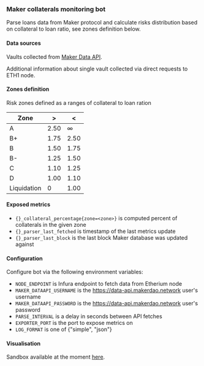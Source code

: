 ### Maker collaterals monitoring bot

Parse loans data from Maker protocol and calculate risks distribution 
based on collateral to loan ratio, see zones definition below.

#### Data sources

Vaults collected from [Maker Data API](https://data-api.makerdao.network).

Additional information about single vault collected via direct requests to ETH1 node.

#### Zones definition

Risk zones defined as a ranges of collateral to loan ration


| Zone        | >    | <    |
|-------------|------|------|
| A           | 2.50 | ∞    |
| B+          | 1.75 | 2.50 |
| B           | 1.50 | 1.75 |
| B-          | 1.25 | 1.50 |
| C           | 1.10 | 1.25 |
| D           | 1.00 | 1.10 |
| Liquidation | 0    | 1.00 |

#### Exposed metrics

- `{}_collateral_percentage{zone=<zone>}` is computed percent of collaterals in the given zone
- `{}_parser_last_fetched` is timestamp of the last metrics update
- `{}_parser_last_block` is the last block Maker database was updated against

#### Configuration

Configure bot via the following environment variables:

- `NODE_ENDPOINT` is Infura endpoint to fetch data from Etherium node
- `MAKER_DATAAPI_USERNAME` is the https://data-api.makerdao.network user's username
- `MAKER_DATAAPI_PASSWORD` is the https://data-api.makerdao.network user's password
- `PARSE_INTERVAL` is a delay in seconds between API fetches
- `EXPORTER_PORT` is the port to expose metrics on
- `LOG_FORMAT` is one of {"simple", "json"}

#### Visualisation

Sandbox available at the moment [here](https://grafana.testnet.fi/d/STQ5KYQ7k/maker?orgId=2).
